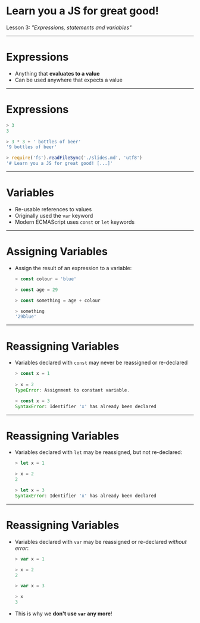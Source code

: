 <!-- $theme: gaia -->

# Learn you a JS for great good!

Lesson 3: *"Expressions, statements and variables"*

---

# Expressions

 - Anything that **evaluates to a value**
 - Can be used anywhere that expects a value

---

# Expressions

```js
> 3
3

> 3 * 3 + ' bottles of beer'
'9 bottles of beer'

> require('fs').readFileSync('./slides.md', 'utf8')
'# Learn you a JS for great good! [...]'
```

---

# Variables

 - Re-usable references to values
 - Originally used the `var` keyword
 - Modern ECMAScript uses `const` or `let` keywords

---

# Assigning Variables

 - Assign the result of an expression to a variable:

    ```js
    > const colour = 'blue'
    
    > const age = 29
    
    > const something = age + colour
    
    > something
    '29blue'
    ```
 
---

# Reassigning Variables

 - Variables declared with `const` may never be reassigned or re-declared

    ```js
    > const x = 1
     
    > x = 2
    TypeError: Assignment to constant variable.

    > const x = 3
    SyntaxError: Identifier 'x' has already been declared
    ```

---

# Reassigning Variables

 - Variables declared with `let` may be reassigned, but not re-declared:

    ```js
    > let x = 1
    
    > x = 2
    2
    
    > let x = 3
    SyntaxError: Identifier 'x' has already been declared
    ```

---

# Reassigning Variables

 - Variables declared with `var` may be reassigned or re-declared *without error*:

    ```js
    > var x = 1
    
    > x = 2
    2
    
    > var x = 3
    
    > x
    3
    ```
    
 - This is why we **don't use `var` any more**!